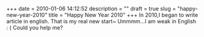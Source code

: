 +++
date = 2010-01-06 14:12:52
description = ""
draft = true
slug = "happy-new-year-2010"
title = "Happy New Year 2010"
+++
In 2010,I began to write article in english. That is my real new start~ Ummmm...I am weak in English : ( Could you help me?